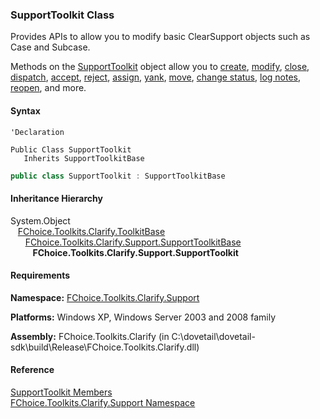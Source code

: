 ﻿### SupportToolkit Class

Provides APIs to allow you to modify basic ClearSupport objects such as Case and Subcase.

Methods on the [SupportToolkit](FChoice.Toolkits.Clarify~FChoice.Toolkits.Clarify.Support.SupportToolkit.md) object allow you to [create](FChoice.Toolkits.Clarify~FChoice.Toolkits.Clarify.Support.SupportToolkit~CreateCase.md), [modify](FChoice.Toolkits.Clarify~FChoice.Toolkits.Clarify.Support.SupportToolkit~UpdateCase.md), [close](FChoice.Toolkits.Clarify~FChoice.Toolkits.Clarify.Support.SupportToolkit~CloseCase.md), [dispatch](FChoice.Toolkits.Clarify~FChoice.Toolkits.Clarify.Support.SupportToolkit~DispatchCase.md), [accept](FChoice.Toolkits.Clarify~FChoice.Toolkits.Clarify.Support.SupportToolkit~AcceptCase.md), [reject](FChoice.Toolkits.Clarify~FChoice.Toolkits.Clarify.Support.SupportToolkit~RejectCase.md), [assign](FChoice.Toolkits.Clarify~FChoice.Toolkits.Clarify.Support.SupportToolkit~AssignCase.md), [yank](FChoice.Toolkits.Clarify~FChoice.Toolkits.Clarify.Support.SupportToolkit~YankCase.md), [move](FChoice.Toolkits.Clarify~FChoice.Toolkits.Clarify.Support.SupportToolkit~MoveCase.md), [change status](FChoice.Toolkits.Clarify~FChoice.Toolkits.Clarify.Support.SupportToolkit~ChangeCaseStatus.md), [log notes](FChoice.Toolkits.Clarify~FChoice.Toolkits.Clarify.Support.SupportToolkit~LogCaseNote.md), [reopen](FChoice.Toolkits.Clarify~FChoice.Toolkits.Clarify.Support.SupportToolkit~ReopenCase.md), and more.

#### Syntax

```vbnet
'Declaration

Public Class SupportToolkit 
   Inherits SupportToolkitBase
```

```csharp
public class SupportToolkit : SupportToolkitBase
``` 

#### Inheritance Hierarchy

System.Object  
   [FChoice.Toolkits.Clarify.ToolkitBase](FChoice.Toolkits.Clarify~FChoice.Toolkits.Clarify.ToolkitBase.md)  
      [FChoice.Toolkits.Clarify.Support.SupportToolkitBase](FChoice.Toolkits.Clarify~FChoice.Toolkits.Clarify.Support.SupportToolkitBase.md)  
         **FChoice.Toolkits.Clarify.Support.SupportToolkit**  

#### Requirements

**Namespace:** [FChoice.Toolkits.Clarify.Support](FChoice.Toolkits.Clarify~FChoice.Toolkits.Clarify.Support_namespace.md)

**Platforms:** Windows XP, Windows Server 2003 and 2008 family

**Assembly:** FChoice.Toolkits.Clarify (in C:\\dovetail\\dovetail-sdk\\build\\Release\\FChoice.Toolkits.Clarify.dll)

#### Reference

[SupportToolkit Members](FChoice.Toolkits.Clarify~FChoice.Toolkits.Clarify.Support.SupportToolkit_members.md)  
[FChoice.Toolkits.Clarify.Support Namespace](FChoice.Toolkits.Clarify~FChoice.Toolkits.Clarify.Support_namespace.md)